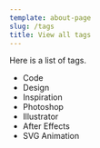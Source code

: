 ```yaml
---
template: about-page
slug: /tags
title: View all tags
---
```

Here is a list of tags.

- Code
- Design
- Inspiration
- Photoshop
- Illustrator
- After Effects
- SVG Animation